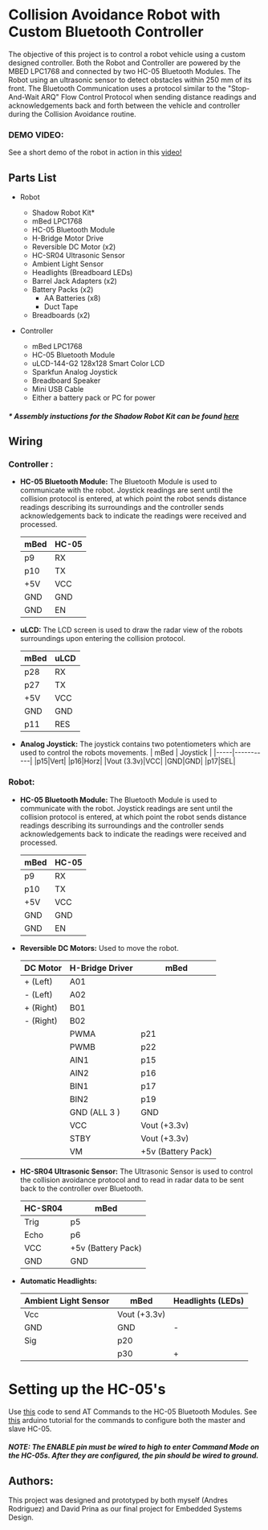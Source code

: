 
# Collision Avoidance Robot with Custom Bluetooth Controller

The objective of this project is to control a robot vehicle using a custom designed controller. Both the Robot and Controller are powered by the MBED LPC1768 and connected by two HC-05 Bluetooth Modules. The Robot using an ultrasonic sensor to detect obstacles within 250 mm of its front. The Bluetooth Communication uses a protocol similar to the "Stop-And-Wait ARQ" Flow Control Protocol when sending distance readings and acknowledgements back and forth between the vehicle and controller during the Collision Avoidance routine.

### DEMO VIDEO:
See a short demo of the robot in action in this [video!](https://www.youtube.com/watch?v=5chwjKlPG6U)

## Parts List 
* Robot
	* Shadow Robot Kit*
	* mBed LPC1768
	* HC-05 Bluetooth Module
	* H-Bridge Motor Drive
	* Reversible DC Motor (x2)
	* HC-SR04 Ultrasonic Sensor
	* Ambient Light Sensor
	* Headlights (Breadboard LEDs)
	* Barrel Jack Adapters (x2)
	* Battery Packs (x2)
		* AA Batteries (x8)
		* Duct Tape
	* Breadboards (x2)

* Controller
	* mBed LPC1768
	* HC-05 Bluetooth Module
	* uLCD-144-G2 128x128 Smart Color LCD
	* Sparkfun Analog Joystick
	* Breadboard Speaker
	* Mini USB Cable
	* Either a battery pack or PC for power
##### * Assembly instuctions for the Shadow Robot Kit can be found [here](https://www.youtube.com/watch?v=aJRYTqZu5OE)

## Wiring
### Controller :
* **HC-05 Bluetooth Module:**
The Bluetooth Module is used to communicate with the robot. Joystick readings are sent until the collision protocol is entered, at which point the robot sends distance readings describing its surroundings and the controller sends acknowledgements back to indicate the readings were received and processed.

	| mBed      | HC-05   |
	| --------- |:--------|
	| p9        | RX      |
	| p10       | TX      |
	| +5V       | VCC     |
	| GND       | GND     |
	| GND       | EN      |

* **uLCD:**
The LCD screen is used to draw the radar view of the robots surroundings upon entering the collision protocol.

	| mBed | uLCD |
	|--|--|
	| p28|RX|
	| p27|TX|
	| +5V|VCC|
	| GND|GND|
	| p11|RES|

* **Analog Joystick:**
The joystick contains two potentiometers which are used to control the robots movements.
	| mBed | Joystick |
	|-----|-----------|
	|p15|Vert|
	|p16|Horz|
	|Vout (3.3v)|VCC|
	|GND|GND|
	|p17|SEL|
### Robot:
* **HC-05 Bluetooth Module:**
The Bluetooth Module is used to communicate with the robot. Joystick readings are sent until the collision protocol is entered, at which point the robot sends distance readings describing its surroundings and the controller sends acknowledgements back to indicate the readings were received and processed.

	| mBed | HC-05 |
	|--|--|
	|p9  |RX   |
	|p10 |TX   |
	|+5V |VCC  |
	|GND |GND  |
	|GND |EN   |

* **Reversible DC Motors:**
Used to move the robot.

	| DC Motor | H-Bridge Driver | mBed |
	|--|--|--|
	|+ (Left)|  A01 |  |
	|- (Left)| A02 |  |
	|+ (Right)|  B01 |  |
	|- (Right)| B02 |  |
	|  | PWMA| p21|
	|  | PWMB|p22|
	|  | AIN1| p15|
	|  | AIN2 | p16|
	|  | BIN1 | p17 |
	|  | BIN2 | p19 |
	|  | GND (ALL 3 ) | GND |
	|  | VCC | Vout (+3.3v) |
	|  | STBY | Vout (+3.3v) |
	|  | VM | +5v (Battery Pack) |

* **HC-SR04 Ultrasonic Sensor:**
The Ultrasonic Sensor is used to control the collision avoidance protocol and to read in radar data to be sent back to the controller over Bluetooth.

	| HC-SR04 | mBed |
	|--|--|
	|Trig| p5 |
	|Echo| p6 |
	|VCC| +5v (Battery Pack)|
	|GND| GND|

* **Automatic Headlights:**

	| Ambient Light Sensor | mBed | Headlights (LEDs) |
	|--|--|--|
	| Vcc | Vout (+3.3v)|  | 
	|GND| GND| -|
	| Sig| p20|  |
	| | p30| + |

# Setting up the HC-05's
Use [this](https://os.mbed.com/users/edodm85/code/HC05_AT_mode/) code to send AT Commands to the HC-05 Bluetooth Modules. See [this]( https://howtomechatronics.com/tutorials/arduino/how-to-configure-pair-two-hc-05-bluetooth-module-master-slave-commands/) arduino tutorial for the commands to configure both the master and slave HC-05. 
##### **NOTE:** The ENABLE pin must be wired to high to enter Command Mode on the HC-05s. After they are configured, the pin should be wired to ground.

## Authors:
This project was designed and prototyped by both myself (Andres Rodriguez) and David Prina as our final project for Embedded Systems Design.
